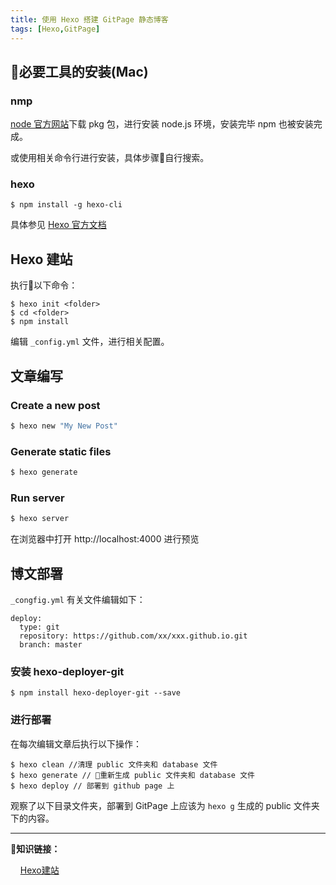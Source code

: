 ```yaml
---
title: 使用 Hexo 搭建 GitPage 静态博客
tags: [Hexo,GitPage]
---
```

## 必要工具的安装(Mac)

### nmp

[node 官方网站](https://nodejs.org/en/)下载 pkg 包，进行安装 node.js 环境，安装完毕 npm 也被安装完成。

或使用相关命令行进行安装，具体步骤自行搜索。


### hexo
```
$ npm install -g hexo-cli
```
具体参见 [Hexo 官方文档](https://hexo.io/zh-cn/docs/)

## Hexo 建站

执行以下命令：

```
$ hexo init <folder>
$ cd <folder>
$ npm install
```
编辑 `_config.yml` 文件，进行相关配置。

## 文章编写

### Create a new post

``` bash
$ hexo new "My New Post"
```
### Generate static files

``` bash
$ hexo generate
```

### Run server

``` bash
$ hexo server
```

在浏览器中打开 http://localhost:4000 进行预览

## 博文部署

`_congfig.yml` 有关文件编辑如下：
```
deploy:
  type: git
  repository: https://github.com/xx/xxx.github.io.git
  branch: master
```
### 安装 hexo-deployer-git

```
$ npm install hexo-deployer-git --save
```

### 进行部署

在每次编辑文章后执行以下操作：

```
$ hexo clean //清理 public 文件夹和 database 文件
$ hexo generate // 重新生成 public 文件夹和 database 文件
$ hexo deploy // 部署到 github page 上
```

观察了以下目录文件夹，部署到 GitPage 上应该为 `hexo g` 生成的 public 文件夹下的内容。

----

**知识链接：**

  &nbsp;&nbsp;&nbsp;&nbsp;[Hexo建站](https://cherryblog.site/categories/Hexo%E5%BB%BA%E7%AB%99/)